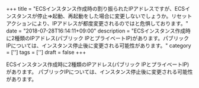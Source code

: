 +++
title = "ECSインスタンス作成時の割り振られたIPアドレスですが、ECSインスタンスが停止⇒起動、再起動をした場合に変更しないでしょうか。リセットアクションにより、IPアドレスが都度変更されるのではと危惧しております。"
date = "2018-07-28T16:14:11+09:00"
description = "ECSインスタンス作成時に2種類のIPアドレス(パブリック IPとプライベートIP)があります。パブリックIPについては、インスタンス停止後に変更される可能性があります。"
category = ['']
tags = ['']
draft = false
+++

ECSインスタンス作成時に2種類のIPアドレス(パブリック IPとプライベートIP)があります。
パブリックIPについては、インスタンス停止後に変更される可能性があります。

